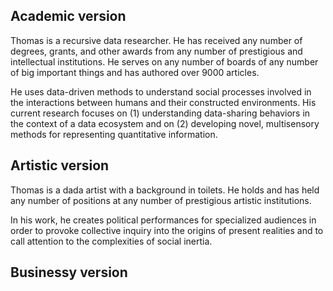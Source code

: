 ## Academic version
Thomas is a recursive data researcher.
He has received any number of degrees, grants, and other awards
from any number of prestigious and intellectual institutions.
He serves on any number of boards of any number of big important
things and has authored over 9000 articles.

He uses data-driven methods to understand social processes involved
in the interactions between humans and their constructed environments.
His current research focuses on (1) understanding data-sharing
behaviors in the context of a data ecosystem and on (2) developing
novel, multisensory methods for representing quantitative information.

## Artistic version
Thomas is a dada artist with a background in toilets.
He holds and has held any number of positions at
any number of prestigious artistic institutions.

In his work,
he creates political performances for specialized audiences in order
to provoke collective inquiry into the origins of present realities and
to call attention to the complexities of social inertia.

## Businessy version
